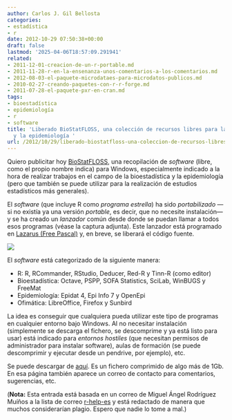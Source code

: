 ```yaml
---
author: Carlos J. Gil Bellosta
categories:
- estadística
- r
date: 2012-10-29 07:50:38+00:00
draft: false
lastmod: '2025-04-06T18:57:09.291941'
related:
- 2011-12-01-creacion-de-un-r-portable.md
- 2011-11-28-r-en-la-ensenanza-unos-comentarios-a-los-comentarios.md
- 2012-08-03-el-paquete-microdataes-para-microdatos-publicos.md
- 2010-02-27-creando-paquetes-con-r-r-forge.md
- 2011-07-28-el-paquete-pxr-en-cran.md
tags:
- bioestadística
- epidemiología
- r
- software
title: 'Liberado BioStatFLOSS, una colección de recursos libres para la bioestadística
  y la epidemiología '
url: /2012/10/29/liberado-biostatfloss-una-coleccion-de-recursos-libres-para-la-bioestadistica-y-la-epidemiologia/
---
```


Quiero publicitar hoy [BioStatFLOSS](http://www.sergas.es/MostrarContidos_N3_T01.aspx?IdPaxina=62658&idioma=es), una recopilación de _software_ (libre, como el propio nombre indica) para Windows, especialmente indicado a la hora de realizar trabajos en el campo de la bioestadística y la epidemiología (pero que también se puede utilizar para la realización de estudios estadísticos más generales).

El _software_ (que incluye R como _programa estrella_) ha sido _portabilizado_ —si no existía ya una versión _portable_, es decir, que no necesite instalación— y se ha creado un _lanzador_ común desde donde se puedan llamar a todos esos programas (véase la captura adjunta). Este lanzador está programado en [Lazarus (Free Pascal)](http://www.lazarus.freepascal.org/) y, en breve, se liberará el código fuente.

[![](/wp-uploads/2012/10/Captura-300x201.jpg)
](/wp-uploads/2012/10/Captura.jpg)

El _software_ está categorizado de la siguiente manera:

* R: R, RCommander, RStudio, Deducer, Red-R y Tinn-R (como editor)
* Bioestadística: Octave, PSPP, SOFA Statistics, SciLab, WinBUGS y FreeMat
* Epidemiología: Epidat 4, Epi Info 7 y OpenEpi
* Ofimática: LibreOffice, Firefox y Sunbird


La idea es conseguir que cualquiera pueda utilizar este tipo de programas en cualquier entorno bajo Windows. Al no necesitar instalación (simplemente se descarga el fichero, se descomprime y ya está listo para usar) está indicado para _entornos hostiles_ (que necesitan permisos de administrador para instalar software), aulas de formación (se puede descomprimir y ejecutar desde un pendrive, por ejemplo), etc.

Se puede descargar de [aquí](http://www.sergas.es/MostrarContidos_N3_T01.aspx?IdPaxina=62658&idioma=es ). Es un fichero comprimido de algo más de 1Gb. En esa página también aparece un correo de contacto para comentarios, sugerencias, etc.

(**Nota:** Esta entrada está basada en un correo de Miguel Ángel Rodríguez Muíños a la lista de correo [r-help-es](https://stat.ethz.ch/mailman/listinfo/r-help-es) y está redactado de manera que muchos considerarían plagio. Espero que nadie lo tome a mal.)